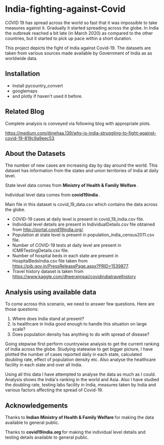 # India-fighting-against-Covid # 

COVID 19 has spread across the world so fast that it was impossible to take measures against it. 
Gradually it started spreading across the globe. In India the outbreak reached a bit late (in March 2020) as compared to the other countries, 
but it started to pick up pace within a short duration.

This project depicts the fight of India against Covid-19. 
The datasets are taken from various sources made available by Government of India as as worldwide data.

## Installation
* Install pycountry_convert
* googlemaps 
* and plotly if haven't used it before.

## Related Blog
Complete analysis is conveyed via following blog with appropriate plots.

https://medium.com/@nehaa.139/why-is-india-struggling-to-fight-against-covid-19-819c9a9eec53


## About the Datasets
The number of new cases are increasing day by day around the world. This dataset has information from the states and union territories of India at daily level.

State level data comes from <b> Ministry of Health & Family Welfare </b>.

Individual level data comes from <b> covid19india </b>.

Main file in this dataset is covid_19_data.csv which contains the data across the globe.
* COVID-19 cases at daily level is present in covid_19_india.csv file.
* Individual level details are present in IndividualDetails.csv file obtained from http://portal.covid19india.org/.
* Population at state level is present in population_india_census2011.csv file.
* Number of COVID-19 tests at daily level are present in ICMRTestingDetails.csv file.
* Number of hospital beds in each state are present in HospitalBedsIndia.csv file taken from https://pib.gov.in/PressReleasePage.aspx?PRID=1539877.
* Travel history dataset is taken from https://www.kaggle.com/dheerajmpai/covidindiatravelhistory

## Analysis using available data

To come across this scenario, we need to answer few questions. Here are those questions:
1. Where does India stand at present?
2. Is healthcare in India good enough to handle this situation on large scale?
3. Does population density has anything to do with spread of disease?

Going stepwise first perform countrywise analysis to get the current ranking of India across the globe.
Studying statewise to get bigger picture, I have plotted the number of cases reported daily in each state, calculated doubling rate, effect of population density etc. Also analyse the healthcare facility in each state and over all India. 

Using all this data I have attempted to analyse the data as much as I could. Analysis shows the India's ranking in the world and Asia. Also I have studied the doubling rate, testing labs facility in India, measures taken by India and various factors affecting the spread of Covid-19.

## Acknowledgements
Thanks to <b> Indian Ministry of Health & Family Welfare </b> for making the data available to general public.

Thanks to <b> covid19india.org </b> for making the individual level details and testing details available to general public.
